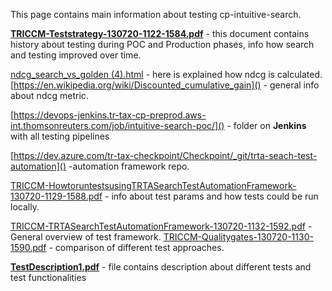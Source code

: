 This page contains main information about testing cp-intuitive-search.

**[TRICCM-Teststrategy-130720-1122-1584.pdf](/.attachments/TRICCM-Teststrategy-130720-1122-1584-334162b5-84e3-4465-9116-a8dd9cf52d09.pdf)** - this document contains history about testing during POC and Production phases, info how search and testing improved over time.

[ndcg_search_vs_golden (4).html](/.attachments/ndcg_search_vs_golden%20(4)-17023910-8f83-455b-a0bc-e3eb5b1c136b.html) - here is explained how ndcg is calculated. [https://en.wikipedia.org/wiki/Discounted_cumulative_gain]() - general info about ndcg metric.

[https://devops-jenkins.tr-tax-cp-preprod.aws-int.thomsonreuters.com/job/intuitive-search-poc/]() - folder on **Jenkins** with all testing pipelines

[https://dev.azure.com/tr-tax-checkpoint/Checkpoint/_git/trta-seach-test-automation]() -automation framework repo.

[TRICCM-HowtoruntestsusingTRTASearchTestAutomationFramework-130720-1129-1588.pdf](/.attachments/TRICCM-HowtoruntestsusingTRTASearchTestAutomationFramework-130720-1129-1588-98c50c90-265b-400f-b67a-88275f060634.pdf) - info about test params and how tests could be run locally.

[TRICCM-TRTASearchTestAutomationFramework-130720-1132-1592.pdf](/.attachments/TRICCM-TRTASearchTestAutomationFramework-130720-1132-1592-c32cfc32-b6da-4473-8d7a-359bd28d34dd.pdf) - General overview of test framework.
[TRICCM-Qualitygates-130720-1130-1590.pdf](/.attachments/TRICCM-Qualitygates-130720-1130-1590-deeafa55-b2f8-4a71-9117-4f7f880f3a50.pdf) - comparison of different test approaches. 

**[TestDescription1.pdf](/.attachments/TestDescription1-850de3c5-d71f-4c79-a3b8-68524fa412d4.pdf)** - file contains description about different tests and test functionalities


